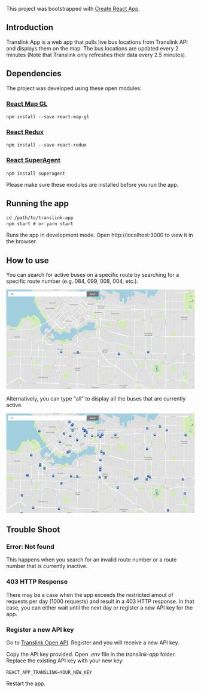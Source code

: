 This project was bootstrapped with [Create React App](https://github.com/facebookincubator/create-react-app).

## Introduction
Translink App is a web app that pulls live bus locations from Translink API and displays them on the map. The bus locations are updated every 2 minutes (Note that Translink only refreshes their data every 2.5 minutes).

## Dependencies
The project was developed using these open modules: 

### [React Map GL](https://github.com/uber/react-map-gl)
```
npm install --save react-map-gl
```
### [React Redux](https://github.com/reactjs/react-redux)
```
npm install --save react-redux
```
### [React SuperAgent](https://visionmedia.github.io/superagent/)
```
npm install superagent
```

Please make sure these modules are installed before you run the app.

## Running the app
```
cd /path/to/translink-app
npm start # or yarn start
```
Runs the app in development mode.
Open http://localhost:3000 to view it in the browser.

## How to use
You can search for active buses on a specific route by searching for a specific route number (e.g. 084, 099, 008, 004, etc.).

![alt text](eg1.jpg?raw=true)

Alternatively, you can type "all" to display all the buses that are currently active. 

![alt text](eg2.jpg?raw=true)

## Trouble Shoot

### Error: Not found

This happens when you search for an invalid route number or a route number that is currently inactive. 

### 403 HTTP Response

There may be a case when the app exceeds the restricted amout of requests per day (1000 requests) and result in a 403 HTTP response. In that case, you can either wait until the next day or register a new API key for the app. 

### Register a new API key 
Go to [Translink Open API](https://developer.translink.ca/). Register and you will receive a new API key.

Copy the API key provided. Open _.env_ file in the _translink-app_ folder. Replace the existing API key with your new key:
```
REACT_APP_TRANSLINK=YOUR_NEW_KEY
```

Restart the app.
